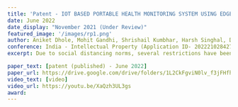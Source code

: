 ```yaml
---
title: 'Patent - IOT BASED PORTABLE HEALTH MONITORING SYSTEM USING EDGE COMPUTING'
date: June 2022
date_display: "November 2021 (Under Review)"
featured_image: '/images/rp1.png'
author: Aniket Dhole, Mohit Gandhi, Shrishail Kumbhar, Harsh Singhal, Dr. Sonal Gore
conference: India - Intellectual Property (Application ID- 202221028427)
excerpt: Due to social distancing norms, several restrictions have been established in public settings due to the COVID-19 pandemic. In offices and schools, there are no automated systems or procedures for managing large groups of people. Some systems use camera footage of workspaces to verify whether individuals are wearing masks, and temperature checks are done manually by designated authorities and processed on massive servers. The paper contains a proposed prototype of a portable device that can manage if individuals entering the workspace are wearing masks, and have an appropriate heart pulse rate using M5Stack Core2, ESP32 Camera Module, and distance sensors. For optimization and fast Mask Detection Model which will run entirely on the device, Tensorflow Lite and Edge Computing are used. The mask detection model achieves an accuracy of 87.8%. Here the focus was on edge computing with limited RAM usage and with an optimized MobileNetV1 model.

paper_text: [patent (published) - June 2022]
paper_url: https://drive.google.com/drive/folders/1L2CkFgviN0lv_f3jFHfha9MHlxxLSLto?usp=sharing
video_text: [video]
video_url: https://youtu.be/XaQzh3UL3gs
award: 
---
```

